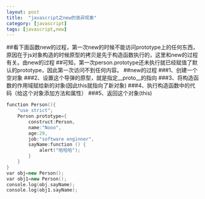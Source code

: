 ```yaml
---
layout: post
title:  "javascript之new的诡异现象"
category: [javascript]
tags: [javascript,new]
---
```

##看下面函数new的过程，第一次new的时候不能访问prototype上的任何东西，原因在于js对象构造的时候原型的拷贝是先于构造函数执行的，这里和new的过程有关。由new的过程
##可知，第一次person.prototype还未执行就已经赋值了默认的prototype，因此第一次访问不到任何内容。
##new的过程
###1、创建一个空对象
###2、设置这个导弹的原型，就是指定__proto__的指向
###3、将构造函数的作用域赋给新的对象(因此this就指向了新对象)
###4、执行构造函数中的代码（给这个对象添加方法和属性）
###5、返回这个对象(this)

```c++
function Person(){
    "use strict";
    Person.prototype={
        construct:Person,
        name:"Nooo",
        age:29,
        job:"software enginner",
        sayName:function () {
            alert("哈哈哈");
        }
    }
}
var obj=new Person();
var obj1=new Person();
console.log(obj.sayName);
console.log(obj1.sayName);
```


































